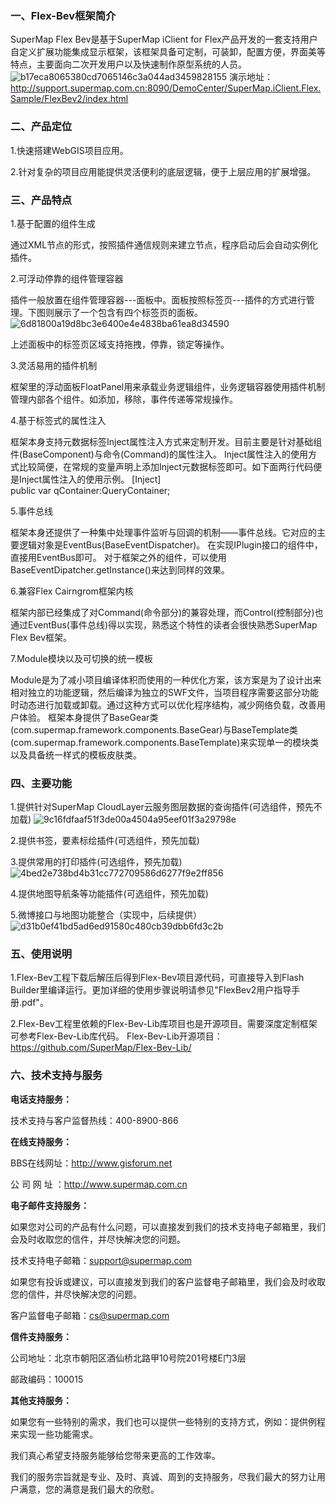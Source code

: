 ﻿### 一、Flex-Bev框架简介

SuperMap Flex Bev是基于SuperMap iClient for Flex产品开发的一套支持用户自定义扩展功能集成显示框架，该框架具备可定制，可装卸，配置方便，界面美等特点，主要面向二次开发用户以及快速制作原型系统的人员。
![b17eca8065380cd7065146c3a044ad3459828155](http://h.hiphotos.baidu.com/album/s%3D1100%3Bq%3D90/sign=ecfb4f4f0eb30f24319ae802f8a5ea32/b17eca8065380cd7065146c3a044ad3459828155.jpg)
演示地址：http://support.supermap.com.cn:8090/DemoCenter/SuperMap.iClient.Flex.Sample/FlexBev2/index.html

### 二、产品定位

1.快速搭建WebGIS项目应用。

2.针对复杂的项目应用能提供灵活便利的底层逻辑，便于上层应用的扩展增强。

### 三、产品特点

1.基于配置的组件生成

  通过XML节点的形式，按照插件通信规则来建立节点，程序启动后会自动实例化插件。

2.可浮动停靠的组件管理容器

  插件一般放置在组件管理容器---面板中。面板按照标签页---插件的方式进行管理。下图则展示了一个包含有四个标签页的面板。
  ![6d81800a19d8bc3e6400e4e4838ba61ea8d34590](http://f.hiphotos.baidu.com/album/s%3D1100%3Bq%3D90/sign=c4ea7ef28b13632711edc632a1bf9b9d/6d81800a19d8bc3e6400e4e4838ba61ea8d34590.jpg)
  
  上述面板中的标签页区域支持拖拽，停靠，锁定等操作。
  
3.灵活易用的插件机制

  框架里的浮动面板FloatPanel用来承载业务逻辑组件，业务逻辑容器使用插件机制管理内部各个组件。如添加，移除，事件传递等常规操作。
  
4.基于标签式的属性注入

  框架本身支持元数据标签Inject属性注入方式来定制开发。目前主要是针对基础组件(BaseComponent)与命令(Command)的属性注入。
  Inject属性注入的使用方式比较简便，在常规的变量声明上添加Inject元数据标签即可。如下面两行代码便是Inject属性注入的使用示例。
  [Inject]  
  public var qContainer:QueryContainer;

5.事件总线

  框架本身还提供了一种集中处理事件监听与回调的机制——事件总线。它对应的主要逻辑对象是EventBus(BaseEventDispatcher)。
  在实现IPlugin接口的组件中，直接用EventBus即可。
  对于框架之外的组件，可以使用BaseEventDipatcher.getInstance()来达到同样的效果。

6.兼容Flex Cairngrom框架内核

  框架内部已经集成了对Command(命令部分)的兼容处理，而Control(控制部分)也通过EventBus(事件总线)得以实现，熟悉这个特性的读者会很快熟悉SuperMap Flex Bev框架。

7.Module模块以及可切换的统一模板

  Module是为了减小项目编译体积而使用的一种优化方案，该方案是为了设计出来相对独立的功能逻辑，然后编译为独立的SWF文件，当项目程序需要这部分功能时动态进行加载或卸载。通过这种方式可以优化程序结构，减少网络负载，改善用户体验。
  框架本身提供了BaseGear类(com.supermap.framework.components.BaseGear)与BaseTemplate类(com.supermap.framework.components.BaseTemplate)来实现单一的模块类以及具备统一样式的模板皮肤类。

### 四、主要功能

1.提供针对SuperMap CloudLayer云服务图层数据的查询插件(可选组件，预先不加载)
  ![9c16fdfaaf51f3de00a4504a95eef01f3a29798e](http://e.hiphotos.baidu.com/album/s%3D1100%3Bq%3D90/sign=3233ea64dbb44aed5d4ebae5832cbc70/9c16fdfaaf51f3de00a4504a95eef01f3a29798e.jpg)
  
2.提供书签，要素标绘插件(可选组件，预先加载)

3.提供常用的打印插件(可选组件，预先加载)
![4bed2e738bd4b31cc772709586d6277f9e2ff856](http://a.hiphotos.baidu.com/album/s%3D1100%3Bq%3D90/sign=8e684c08fcfaaf5180e385bebc64af9f/4bed2e738bd4b31cc772709586d6277f9e2ff856.jpg)
 
4.提供地图导航条等功能插件(可选组件，预先加载)

5.微博接口与地图功能整合（实现中，后续提供）
![d31b0ef41bd5ad6ed91580c480cb39dbb6fd3c2b](http://e.hiphotos.baidu.com/album/s%3D1100%3Bq%3D90/sign=21fc05342934349b70066a84f9da2ebf/d31b0ef41bd5ad6ed91580c480cb39dbb6fd3c2b.jpg)


### 五、使用说明

1.Flex-Bev工程下载后解压后得到Flex-Bev项目源代码，可直接导入到Flash Builder里编译运行。更加详细的使用步骤说明请参见"FlexBev2用户指导手册.pdf"。

2.Flex-Bev工程里依赖的Flex-Bev-Lib库项目也是开源项目。需要深度定制框架可参考Flex-Bev-Lib库代码。
  Flex-Bev-Lib开源项目：https://github.com/SuperMap/Flex-Bev-Lib/

### 六、技术支持与服务

**电话支持服务：**

技术支持与客户监督热线：400-8900-866

**在线支持服务：**


BBS在线网址：http://www.gisforum.net

公 司 网 址 ：http://www.supermap.com.cn

**电子邮件支持服务：**

如果您对公司的产品有什么问题，可以直接发到我们的技术支持电子邮箱里，我们会及时收取您的信件，并尽快解决您的问题。

技术支持电子邮箱：support@supermap.com

如果您有投诉或建议，可以直接发到我们的客户监督电子邮箱里，我们会及时收取您的信件，并尽快解决您的问题。

客户监督电子邮箱：cs@supermap.com

**信件支持服务：**

公司地址：北京市朝阳区酒仙桥北路甲10号院201号楼E门3层

邮政编码：100015

**其他支持服务：**

如果您有一些特别的需求，我们也可以提供一些特别的支持方式，例如：提供例程来实现一些功能需求。


我们真心希望支持服务能够给您带来更高的工作效率。

我们的服务宗旨就是专业、及时、真诚、周到的支持服务，尽我们最大的努力让用户满意，您的满意是我们最大的欣慰。

